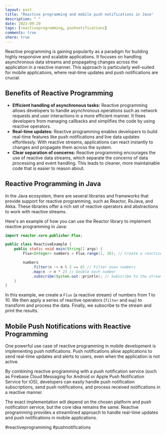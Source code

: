 ```yaml
---
layout: post
title: "Reactive programming and mobile push notifications in Java"
description: " "
date: 2023-09-29
tags: [reactiveprogramming, pushnotifications]
comments: true
share: true
---
```


Reactive programming is gaining popularity as a paradigm for building highly responsive and scalable applications. It focuses on handling asynchronous data streams and propagating changes across the application in a reactive manner. This approach is particularly well-suited for mobile applications, where real-time updates and push notifications are crucial.

## Benefits of Reactive Programming

- **Efficient handling of asynchronous tasks:** Reactive programming allows developers to handle asynchronous operations such as network requests and user interactions in a more efficient manner. It frees developers from managing callbacks and simplifies the code by using reactive operators.
- **Real-time updates:** Reactive programming enables developers to build real-time features like push notifications and live data updates effortlessly. With reactive streams, applications can react instantly to changes and propagate them across the system.
- **Clear separation of concerns:** Reactive programming encourages the use of reactive data streams, which separate the concerns of data processing and event handling. This leads to cleaner, more maintainable code that is easier to reason about.

## Reactive Programming in Java

In the Java ecosystem, there are several libraries and frameworks that provide support for reactive programming, such as Reactor, RxJava, and Akka. These libraries offer a rich set of reactive operators and abstractions to work with reactive streams.

Here's an example of how you can use the Reactor library to implement reactive programming in Java:

```java
import reactor.core.publisher.Flux;

public class ReactiveExample {
    public static void main(String[] args) {
        Flux<Integer> numbers = Flux.range(1, 10); // Create a reactive stream of numbers

        numbers
            .filter(n -> n % 2 == 0) // Filter even numbers
            .map(n -> n * 2) // Double each number
            .subscribe(System.out::println); // Subscribe to the stream and print the results
    }
}
```

In this example, we create a `Flux` (a reactive stream) of numbers from 1 to 10. We then apply a series of reactive operators (`filter` and `map`) to transform and process the data. Finally, we subscribe to the stream and print the results.

## Mobile Push Notifications with Reactive Programming

One powerful use case of reactive programming in mobile development is implementing push notifications. Push notifications allow applications to send real-time updates and alerts to users, even when the application is not active.

By combining reactive programming with a push notification service (such as Firebase Cloud Messaging for Android or Apple Push Notification Service for iOS), developers can easily handle push notification subscriptions, send push notifications, and process received notifications in a reactive manner.

The exact implementation will depend on the chosen platform and push notification service, but the core idea remains the same. Reactive programming provides a streamlined approach to handle real-time updates and push notifications in mobile applications.

#reactiveprogramming #pushnotifications